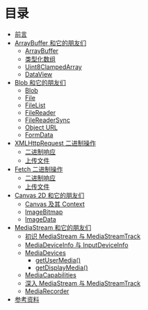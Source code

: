 # 目录

- [前言](preface.md)
- [ArrayBuffer 和它的朋友们](array-buffer-and-its-friends.md)
  - [ArrayBuffer](array-buffer.md)
  - [类型化数组](typed-array.md)
  - [Uint8ClampedArray](uint8-clamped-array.md)
  - [DataView](data-view.md)
- [Blob 和它的朋友们](blob-and-its-friends.md)
  - [Blob](blob.md)
  - [File](file.md)
  - [FileList](file-list.md)
  - [FileReader](file-reader.md)
  - [FileReaderSync](file-reader-sync.md)
  - [Object URL](object-url.md)
  - [FormData](form-data.md)
- [XMLHttpRequest 二进制操作](xhr-binary-operation.md)
  - [二进制响应](xhr-binary-response.md)
  - [上传文件](xhr-upload-files.md)
- [Fetch 二进制操作](fetch-api-binary-operation.md)
  - [二进制响应](fetch-api-binary-response.md)
  - [上传文件](fetch-api-upload-files.md)
- [Canvas 2D 和它的朋友们](canvas-2d-and-its-friends.md)
  - [Canvas 及其 Context](canvas-and-its-context.md)
  - [ImageBitmap](image-bitmap.md)
  - [ImageData](image-data.md)
- [MediaStream 和它的朋友们](media-stream-and-its-friends.md)
  - [初识 MediaStream 与 MediaStreamTrack](media-stream-and-track-intro.md)
  - [MediaDeviceInfo 与 InputDeviceInfo]()
  - [MediaDevices]()
    - [getUserMedia()]()
    - [getDisplayMedia()]()
  - [MediaCapabilities]()
  - [深入 MediaStream 与 MediaStreamTrack](media-stream-and-track-in-depth.md)
  - [MediaRecorder](media-recorder.md)
- [参考资料](reference.md)
